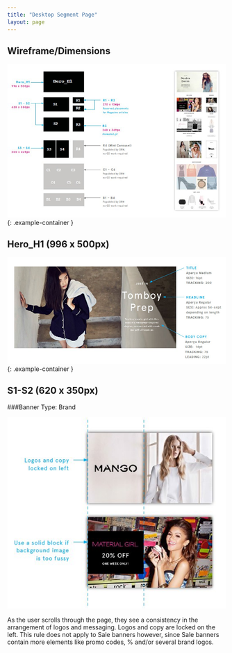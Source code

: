 ```yaml
---
title: "Desktop Segment Page"
layout: page
---
```


## Wireframe/Dimensions

![Segment Wireframe Dimensions](/assets/images/content/onsite/desktop/segment-wireframe-dimensions.jpg)
{: .example-container }

## Hero_H1 (996 x 500px)

![Segment Hero Guidelines](/assets/images/content/onsite/desktop/segment-hero-guidelines.jpg)
{: .example-container }

## S1-S2 (620 x 350px)

###Banner Type: Brand

<p class="example-container" style="text-align: center;">
<img src="/assets/images/content/onsite/desktop/segment-s1-s2-banner-type-brand.jpg"/>
</p>

As the user scrolls through the page, they see a consistency
in the arrangement of logos and messaging. Logos and copy are locked on the left. 
This rule does not apply to Sale banners however, since Sale banners contain more elements 
like promo codes, % and/or several brand logos.